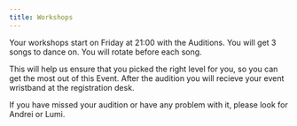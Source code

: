 ```yaml
---
title: Workshops
---
```


Your workshops start on Friday at 21:00 with the Auditions. You will get 3 songs to dance on. You will rotate before each song.

This will help us ensure that you picked the right level for you, so you can get the most out of this Event. After the audition you will recieve your event wristband at the registration desk.

If you have missed your audition or have any problem with it, please look for Andrei or Lumi.
